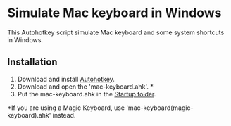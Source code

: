 # Simulate Mac keyboard in Windows

This Autohotkey script simulate Mac keyboard and some system shortcuts in Windows.

## Installation

1. Download and install [Autohotkey](https://www.autohotkey.com).
2. Download and open the 'mac-keyboard.ahk'. *
3. Put the mac-keyboard.ahk in the [Startup folder](https://www.thewindowsclub.com/startup-folder-in-windows-8).

*If you are using a Magic Keyboard, use 'mac-keyboard(magic-keyboard).ahk' instead.

